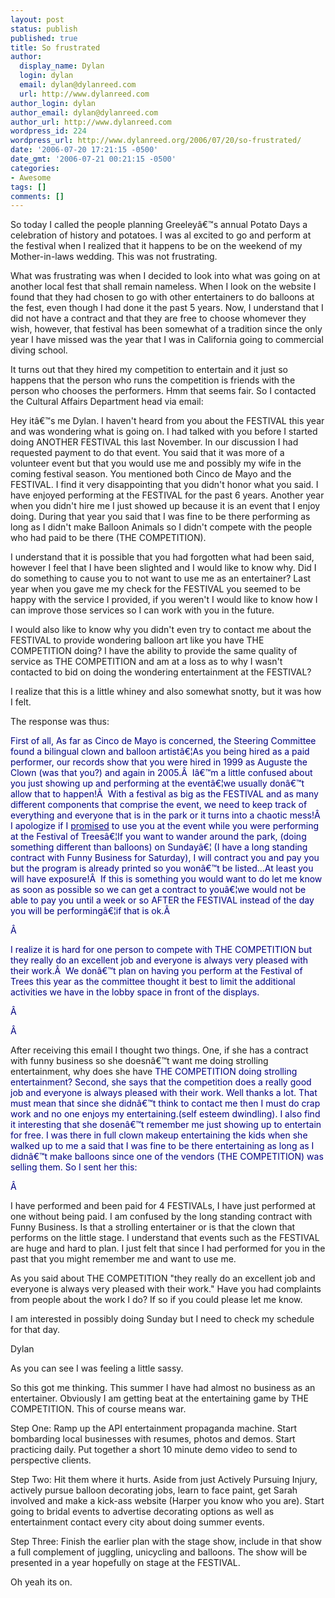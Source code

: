 ```yaml
---
layout: post
status: publish
published: true
title: So frustrated
author:
  display_name: Dylan
  login: dylan
  email: dylan@dylanreed.com
  url: http://www.dylanreed.com
author_login: dylan
author_email: dylan@dylanreed.com
author_url: http://www.dylanreed.com
wordpress_id: 224
wordpress_url: http://www.dylanreed.org/2006/07/20/so-frustrated/
date: '2006-07-20 17:21:15 -0500'
date_gmt: '2006-07-21 00:21:15 -0500'
categories:
- Awesome
tags: []
comments: []
---
```

<p class="MsoNormal">So today I called the people planning Greeley&acirc;&euro;&trade;s annual Potato Days a celebration of history and potatoes. I was al excited to go and perform at the festival when I realized that it happens to be on the weekend of my Mother-in-laws wedding. This was not frustrating.</p></p>
<p class="MsoNormal"></p></p>
<p class="MsoNormal">What was frustrating was when I decided to look into what was going on at another local fest that shall remain nameless. When I look on the website I found that they had chosen to go with other entertainers to do balloons at the fest, even though I had done it the past 5 years. Now, I understand that I did not have a contract and that they are free to choose whomever they wish, however, that festival has been somewhat of a tradition since the only year I have missed was the year that I was in California going to commercial diving school.</p></p>
<p class="MsoNormal"></p></p>
<p class="MsoNormal">It turns out that they hired my competition to entertain and it just so happens that the person who runs the competition is friends with the person who chooses the performers. Hmm that seems fair. So I contacted the Cultural Affairs Department head via email:</p></p>
<p class="MsoNormal"></p></p>
<p class="MsoNormal">Hey it&acirc;&euro;&trade;s me Dylan. I haven't heard from you about the FESTIVAL this year and was wondering what is going on. I had talked with you before I started doing ANOTHER FESTIVAL this last November. In our discussion I had requested payment to do that event. You said that it was more of a volunteer event but that you would use me and possibly my wife in the coming festival season. You mentioned both Cinco de Mayo and the FESTIVAL. I find it very disappointing that you didn't honor what you said. I have enjoyed performing at the FESTIVAL for the past 6 years. Another year when you didn't hire me I just showed up because it is an event that I enjoy doing. During that year you said that I was fine to be there performing as long as I didn't make Balloon Animals so I didn't compete with the people who had paid to be there (THE COMPETITION).</p>
<p>I understand that it is possible that you had forgotten what had been said, however I feel that I have been slighted and I would like to know why. Did I do something to cause you to not want to use me as an entertainer? Last year when you gave me my check for the FESTIVAL you seemed to be happy with the service I provided, if you weren't I would like to know how I can improve those services so I can work with you in the future.</p>
<p>I would also like to know why you didn't even try to contact me about the FESTIVAL to provide wondering balloon art like you have THE COMPETITION doing? I have the ability to provide the same quality of service as THE COMPETITION and am at a loss as to why I wasn't contacted to bid on doing the wondering entertainment at the FESTIVAL?<br />
</p>
<p class="MsoNormal"></p></p>
<p class="MsoNormal">I realize that this is a little whiney and also somewhat snotty, but it was how I felt.</p></p>
<p class="MsoNormal"></p></p>
<p class="MsoNormal">The response was thus:</p></p>
<p class="MsoNormal"></p></p>
<p class="MsoNormal"><span style="color: navy">First of all, As far as Cinco de Mayo is concerned, the Steering Committee found a bilingual clown and balloon artist&acirc;&euro;&brvbar;As you being hired as a paid performer, our records show that you were hired in 1999 as Auguste the Clown (was that you?) and again in 2005.&Acirc;&nbsp; I&acirc;&euro;&trade;m a little confused about you just showing up and performing at the event&acirc;&euro;&brvbar;we usually don&acirc;&euro;&trade;t allow that to happen!&Acirc;&nbsp; With a festival as big as the FESTIVAL and as many different components that comprise the event, we need to keep track of everything and everyone that is in the park or it turns into a chaotic mess!&Acirc;&nbsp; I apologize if I <u>promised</u> to use you at the event while you were performing at the Festival of Trees&acirc;&euro;&brvbar;If you want to wander around the park, (doing something different than balloons) on Sunday&acirc;&euro;&brvbar; (I have a long standing contract with Funny Business for Saturday), I will contract you and pay you but the program is already printed so you won&acirc;&euro;&trade;t be listed...At least you will have exposure!&Acirc;&nbsp; If this is something you would want to do let me know as soon as possible so we can get a contract to you&acirc;&euro;&brvbar;we would not be able to pay you until a week or so AFTER the FESTIVAL instead of the day you will be performing&acirc;&euro;&brvbar;if that is ok.&Acirc;&nbsp; </span></p></p>
<p class="MsoNormal"><span style="color: navy">&Acirc;&nbsp;</span></p></p>
<p class="MsoNormal"><span style="color: navy">I realize it is hard for one person to compete with THE COMPETITION but they really do an excellent job and everyone is always very pleased with their work.&Acirc;&nbsp; We don&acirc;&euro;&trade;t plan on having you perform at the Festival of Trees this year as the committee thought it best to limit the additional activities we have in the lobby space in front of the displays.</span></p></p>
<p class="MsoNormal"><span style="color: navy">&Acirc;&nbsp;</span></p></p>
<p class="MsoNormal"><span style="color: navy">&Acirc;&nbsp;</span></p></p>
<p class="MsoNormal">After receiving this email I thought two things. One, if she has a contract with funny business so she doesn&acirc;&euro;&trade;t want me doing strolling entertainment, why does she have <span style="color: navy">THE COMPETITION doing strolling entertainment? Second, she says that the competition does a really good job and everyone is always pleased with their work. Well thanks a lot. That must mean that since she didn&acirc;&euro;&trade;t think to contact me then I must do crap work and no one enjoys my entertaining.(self esteem dwindling). I also find it interesting that she dosen&acirc;&euro;&trade;t remember me just showing up to entertain for free. I was there in full clown makeup entertaining the kids when she walked up to me a said that I was fine to be there entertaining as long as I didn&acirc;&euro;&trade;t make balloons since one of the vendors (THE COMPETITION) was selling them. So I sent her this:</span></p></p>
<p class="MsoNormal"><span style="color: navy">&Acirc;&nbsp;</span></p></p>
<p class="MsoNormal">I have performed and been paid for 4 FESTIVALs, I have just performed at one without being paid. I am confused by the long standing contract with Funny Business. Is that a strolling entertainer or is that the clown that performs on the little stage. I understand that events such as the FESTIVAL are huge and hard to plan. I just felt that since I had performed for you in the past that you might remember me and want to use me.</p>
<p>As you said about THE COMPETITION "they really do an excellent job and everyone is always very pleased with their work." Have you had complaints from people about the work I do? If so if you could please let me know.</p>
<p>I am interested in possibly doing Sunday but I need to check my schedule for that day.</p>
<p>Dylan<br />
</p>
<p class="MsoNormal"></p></p>
<p class="MsoNormal">As you can see I was feeling a little sassy.</p></p>
<p class="MsoNormal"></p></p>
<p class="MsoNormal">So this got me thinking. This summer I have had almost no business as an entertainer. Obviously I am getting beat at the entertaining game by THE COMPETITION. This of course means war.</p></p>
<p class="MsoNormal"></p></p>
<p class="MsoNormal">Step One: Ramp up the API entertainment propaganda machine. Start bombarding local businesses with resumes, photos and demos. Start practicing daily. Put together a short 10 minute demo video to send to perspective clients.</p></p>
<p class="MsoNormal"></p></p>
<p class="MsoNormal">Step Two: Hit them where it hurts. Aside from just Actively Pursuing Injury, actively pursue balloon decorating jobs, learn to face paint, get Sarah involved and make a kick-ass website (Harper you know who you are). Start going to bridal events to advertise decorating options as well as entertainment contact every city about doing summer events.</p></p>
<p class="MsoNormal"></p></p>
<p class="MsoNormal">Step Three: Finish the earlier plan with the stage show, include in that show a full complement of juggling, unicycling and balloons. The show will be presented in a year hopefully on stage at the FESTIVAL.</p></p>
<p class="MsoNormal"></p></p>
<p class="MsoNormal">Oh yeah its on.</p></p>
